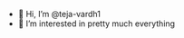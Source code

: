 - 👋 Hi, I’m @teja-vardh1
- 👀 I’m interested in pretty much everything 

<!---
teja-vardh1/teja-vardh1 is a ✨ special ✨ repository because its `README.md` (this file) appears on your GitHub profile.
You can click the Preview link to take a look at your changes.
--->
